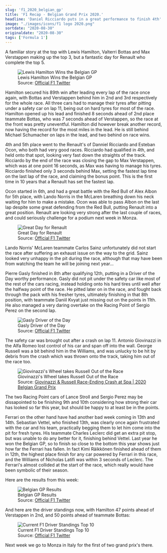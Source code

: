 ```yaml
---
slug: 'f1_2020_belgian_gp'
title: 'F1 Recap - Belgian Grand Prix 2020.'
headline: 'Daniel Ricciardo puts in a great performance to finish 4th'
image: "./images/icons/f1 logo 2020.png"
sortdate: "2020-08-30"
originaldate: "2020-08-30"
tags: ['Formula 1']
---
```


A familiar story at the top with Lewis Hamilton, Valterri Bottas and Max Verstappen making up the top 3, but a fantastic day for Renault who complete the top 5.

<div id="imageDiv">
    <figure>
        <img src="https://joshlearningtocode.files.wordpress.com/2020/08/f1-2020-belgian-gp-hamilton-wins.jpg" alt="Lewis Hamilton Wins the Belgian GP">
        <figcaption>Lewis Hamilton Wins the Belgian GP</figcaption>
        <figcaption>Source: <a href="https://twitter.com/F1" target="_blank">Official F1 Twitter</a></figcaption>
    </figure>
</div>

Hamilton secured his 89th win after leading every lap of the race once again, with Bottas and Verstappen behind him in 2nd and 3rd respectively for the whole race. All three cars had to manage their tyres after pitting under a safety car on lap 11, being out on hard tyres for most of the race. Hamilton opened up his lead and finished 8 seconds ahead of 2nd place teammate Bottas, who was 7 seconds ahead of Verstappen, so the race at the front was pretty uneventful. Hamilton did however break another record, now having the record for the most miles in the lead. He is still behind Michael Schumacher on laps in the lead, and two behind on race wins.

4th and 5th place went to the Renault's of Danniel Ricciardo and Esteban Ocon, who both had very good races. Ricciardo had qualified in 4th, and held onto that spot, looking very fast down the straights of the track. Ricciardo by the end of the race was closing the gap to Max Verstappen, which was at one point 16 seconds, as Max was having to manage his tyres. Ricciardo finished only 3 seconds behind Max, setting the fastest lap time on the last lap of the race, and claiming the bonus point. This is the first time in 10 years that a Renault has set the fastest lap.

Ocon started in 6th, and had a great battle with the Red Bull of Alex Albon for 5th place, with Lando Norris in the McLaren breathing down his neck waiting for him to make a mistake. Ocon was able to pass Albon on the last lap despite some great defending from the Red Bull, putting Renault into a great position. Renault are looking very strong after the last couple of races, and could seriously challenge for a podium next week in Monza.

<div id="imageDiv">
    <figure>
        <img src="https://joshlearningtocode.files.wordpress.com/2020/08/f1-2020-belgian-gp-renault-result.jpg" alt="Great Day for Renault">
        <figcaption>Great Day for Renault</figcaption>
        <figcaption>Source: <a href="https://twitter.com/F1" target="_blank">Official F1 Twitter</a></figcaption>
    </figure>
</div>

Lando Norris' McLaren teammate Carlos Sainz unfortunately did not start the race after suffering an exhaust issue on the way to the grid. Sainz looked very unhappy in the pit during the race, although that may have been from watching the team he will be joining next year...

Pierre Gasly finished in 8th after qualifying 12th, putting in a Driver of the Day worthy performance. Gasly did not pit under the safety car like most of the rest of the cars racing, instead holding onto his hard tires until well after the halfway point of the race. He pitted later on in the race, and fought back through the pack with his fresher tyres, ultimately finishing in that 8th position, with teammate Daniil Kvyat just missing out on the points in 11th. He also managed a very daring overtake on the Racing Point of Sergio Perez on the second lap.

<div id="imageDiv">
    <figure>
        <img src="https://joshlearningtocode.files.wordpress.com/2020/08/f1-2020-belgian-gp-gasly-dotd.jpg" alt="Gasly Driver of the Day">
        <figcaption>Gasly Driver of the Day</figcaption>
        <figcaption>Source: <a href="https://twitter.com/F1" target="_blank">Official F1 Twitter</a></figcaption>
    </figure>
</div>

The safety car was brought out after a crash on lap 11. Antonio Giovinazzi in the Alfa Romeo lost control of his car and span off into the wall. George Russell was a bit behind him in the Williams, and was unlucky to be hit by debris from the crash which was thrown onto the track, taking him out of the race too.

<div id="imageDiv">
    <figure>
        <img src="https://joshlearningtocode.files.wordpress.com/2020/08/f1-2020-belgian-gp-crash.png" alt="Giovinazzi's Wheel takes Russell Out of the Race">
        <figcaption>Giovinazzi's Wheel takes Russell Out of the Race</figcaption>
        <figcaption>Source: <a href="https://www.youtube.com/watch?v=3fadZPVYQxo" target="_blank">Giovinazzi & Russell Race-Ending Crash at Spa | 2020 Belgian Grand Prix</a></figcaption>
    </figure>
</div>

<div id="imageDiv">
    <p class="tweetToEmbed" style="display: none;">1300098955242471424</p>
</div>

The two Racing Point cars of Lance Stroll and Sergio Perez may be dissapointed to be finishing 9th and 10th considering how strong their car has looked so far this year, but should be happy to at least be in the points.

Ferrari on the other hand have had another bad week coming in 13th and 14th. Sebastian Vettel, who finished 13th, was clearly once again frustrated with the car and his team, practically begging them to let him come into the pit for fresh tyres. His teammate Charles Leclerc did get an extra pit stop, but was unable to do any better for it, finishing behind Vettel. Last year he won the Belgian GP, so to finish so close to the bottom this year shows just how far the Ferrari has fallen. In fact Kimi Räikkönen finished ahead of them in 12th, the highest place finish for any car powered by Ferrari in this race, and the Williams of Nicholas Latifi was within 3 seconds of Leclerc. The Ferrari's almost collided at the start of the race, which really would have been symbolic of their season.


Here are the results from this week:

<div id="imageDiv">
    <figure>
        <img src="https://joshlearningtocode.files.wordpress.com/2020/08/f1-2020-belgian-gp-results-1.jpg" alt="Belgian GP Results">
        <figcaption>Belgian GP Results</figcaption>
        <figcaption>Source: <a href="https://twitter.com/F1" target="_blank">Official F1 Twitter</a></figcaption>
    </figure>
</div>

And here are the driver standings now, with Hamilton 47 points ahead of Verstappen in 2nd, and 50 points ahead of teammate Bottas:

<div id="imageDiv">
    <figure>
        <img src="https://joshlearningtocode.files.wordpress.com/2020/08/f1-2020-belgian-gp-standings-after.jpg" alt="Current F1 Driver Standings Top 10">
        <figcaption>Current F1 Driver Standings Top 10</figcaption>
        <figcaption>Source: <a href="https://twitter.com/F1" target="_blank">Official F1 Twitter</a></figcaption>
    </figure>
</div>

Next week we go to Monza in Italy for the first of two grand prix's there.
